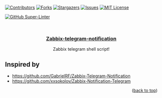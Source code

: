 <div id="top"></div>
<!--
*** Thanks for checking out the Best-README-Template. If you have a suggestion
*** that would make this better, please fork the repo and create a pull request
*** or simply open an issue with the tag "enhancement".
*** Don't forget to give the project a star!
*** Thanks again! Now go create something AMAZING! :D
-->



<!-- PROJECT SHIELDS -->
<!--
*** I'm using markdown "reference style" links for readability.
*** Reference links are enclosed in brackets [ ] instead of parentheses ( ).
*** See the bottom of this document for the declaration of the reference variables
*** for contributors-url, forks-url, etc. This is an optional, concise syntax you may use.
*** https://www.markdownguide.org/basic-syntax/#reference-style-links
-->
[![Contributors][contributors-shield]][contributors-url]
[![Forks][forks-shield]][forks-url]
[![Stargazers][stars-shield]][stars-url]
[![Issues][issues-shield]][issues-url]
[![MIT License][license-shield]][license-url]

[![GitHub Super-Linter](https://github.com/skindud/useful/workflows/Lint%20Code%20Base/badge.svg)](https://github.com/marketplace/actions/super-linter)

<!-- PROJECT LOGO -->
<br />
<div align="center">
  <a href="https://github.com/skindud/zabbix-telegram-notification">
  <h3 align="center">Zabbix-telegram-notification</h3>
  </a>
  <p align="center">
    Zabbix telegram shell script!
  </p>
</div>

## Inspired by 

- https://github.com/GabrielRF/Zabbix-Telegram-Notification
- https://github.com/xxsokolov/Zabbix-Notification-Telegram


<p align="right">(<a href="#top">back to top</a>)</p>

<!-- MARKDOWN LINKS & IMAGES -->
<!-- https://www.markdownguide.org/basic-syntax/#reference-style-links -->
[contributors-shield]: https://img.shields.io/github/contributors/skindud/zabbix-telegram-notification.svg?style=for-the-badge
[contributors-url]: https://github.com/skindud/zabbix-telegram-notification/graphs/contributors
[forks-shield]: https://img.shields.io/github/forks/skindud/zabbix-telegram-notification.svg?style=for-the-badge
[forks-url]: https://github.com/skindud/zabbix-telegram-notification/network/members
[stars-shield]: https://img.shields.io/github/stars/skindud/zabbix-telegram-notification.svg?style=for-the-badge
[stars-url]: https://github.com/skindud/zabbix-telegram-notification/stargazers
[issues-shield]: https://img.shields.io/github/issues/skindud/zabbix-telegram-notification.svg?style=for-the-badge
[issues-url]: https://github.com/skindud/zabbix-telegram-notification/issues
[license-shield]: https://img.shields.io/github/license/skindud/zabbix-telegram-notification.svg?style=for-the-badge
[license-url]: https://github.com/skindud/zabbix-telegram-notification/blob/master/LICENSE.txt
